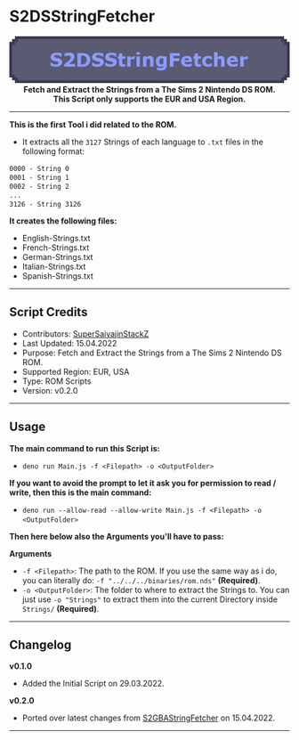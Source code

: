 # S2DSStringFetcher

<p align="center">
	<img src="https://github.com/SuperSaiyajinStackZ/S2DSTestStuff/blob/main/resources/s2dsstringfetcher.png" alt="Box Image"><br>
	<b>Fetch and Extract the Strings from a The Sims 2 Nintendo DS ROM.</b><br>
	<b>This Script only supports the EUR and USA Region.</b><br>
</p><hr>

**This is the first Tool i did related to the ROM.**
- It extracts all the `3127` Strings of each language to `.txt` files in the following format:
```
0000 - String 0
0001 - String 1
0002 - String 2
...
3126 - String 3126
```

**It creates the following files:**
- English-Strings.txt
- French-Strings.txt
- German-Strings.txt
- Italian-Strings.txt
- Spanish-Strings.txt
<hr>

## Script Credits
- Contributors: [SuperSaiyajinStackZ](https://github.com/SuperSaiyajinStackZ)
- Last Updated: 15.04.2022
- Purpose: Fetch and Extract the Strings from a The Sims 2 Nintendo DS ROM.
- Supported Region: EUR, USA
- Type: ROM Scripts
- Version: v0.2.0
<hr>

## Usage
**The main command to run this Script is:**
- `deno run Main.js -f <Filepath> -o <OutputFolder>`

**If you want to avoid the prompt to let it ask you for permission to read / write, then this is the main command:**
- `deno run --allow-read --allow-write Main.js -f <Filepath> -o <OutputFolder>`

**Then here below also the Arguments you'll have to pass:**

**Arguments**
- `-f <Filepath>`: The path to the ROM. If you use the same way as i do, you can literally do: `-f "../../../binaries/rom.nds"` **(Required)**.
- `-o <OutputFolder>`: The folder to where to extract the Strings to. You can just use `-o "Strings"` to extract them into the current Directory inside `Strings/` **(Required)**.
<hr>

## Changelog
**v0.1.0**
- Added the Initial Script on 29.03.2022.

**v0.2.0**
- Ported over latest changes from [S2GBAStringFetcher](https://github.com/SuperSaiyajinStackZ/S2GBATestStuff/tree/main/tools/scripts/S2GBAStringFetcher) on 15.04.2022.
<hr>